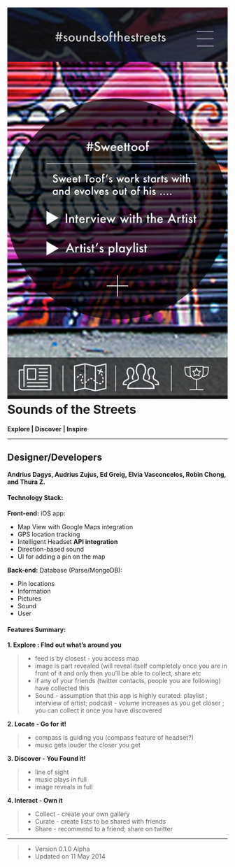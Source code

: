 ![](img/logo.png?raw=true)
Sounds of the Streets
===============

**Explore     | Discover  |   Inspire**


----------------


Designer/Developers
-------------------
**Andrius Dagys, Audrius Zujus, Ed Greig, Elvia Vasconcelos, Robin Chong, and Thura Z.**


#### Technology Stack:
**Front-end:**
iOS app:
-   Map View with Google Maps integration
-   GPS location tracking
-   Intelligent Headset **API integration**
-   Direction-based sound
-   UI for adding a pin on the map

**Back-end:**
Database (Parse/MongoDB):
-   Pin locations
-   Information
-   Pictures
-   Sound
-   User


#### Features Summary:
**1. Explore : FInd out what’s around you**
> - feed is by closest - you access map
> - image is part revealed (will reveal itself completely once you are in front of it and only then you’ll be able to collect, share etc
> - if any of your friends (twitter contacts, people you are following) have collected this
> - Sound - assumption that this app is highly curated: playlist ; interview of artist; podcast - volume increases as you get closer ; you can collect it once you have discovered

**2. Locate - Go for it!**
> - compass is guiding you (compass feature of headset?)
> - music gets louder the closer you get

**3. Discover - You Found it!**
> - line of sight
> - music plays in full
> - image reveals in full

**4. Interact - Own it**
> - Collect - create your own gallery
> - Curate - create lists to be shared with friends
> - Share - recommend to a friend; share on twitter


----------------


> - Version 0.1.0 Alpha
> - Updated on 11 May 2014




